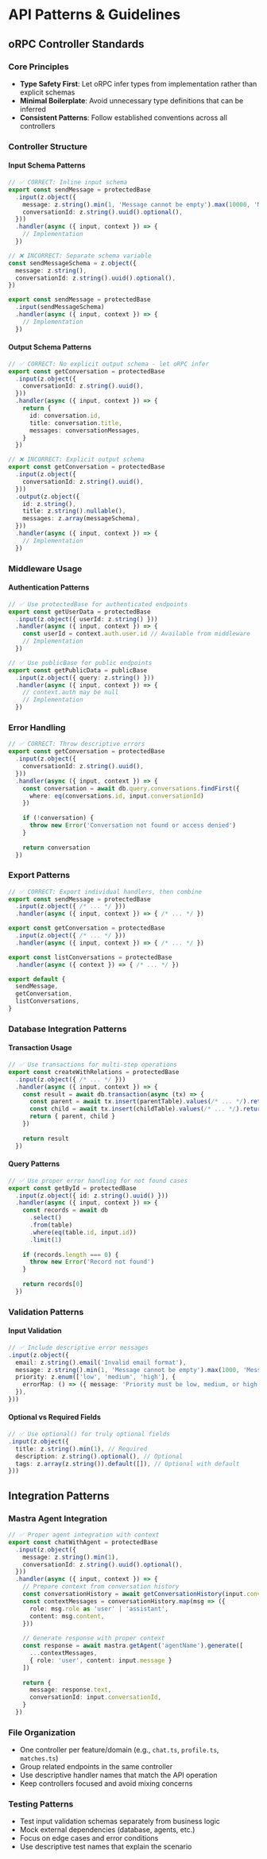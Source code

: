 # API Patterns & Guidelines

## oRPC Controller Standards

### Core Principles
- **Type Safety First**: Let oRPC infer types from implementation rather than explicit schemas
- **Minimal Boilerplate**: Avoid unnecessary type definitions that can be inferred
- **Consistent Patterns**: Follow established conventions across all controllers

### Controller Structure

#### Input Schema Patterns
```typescript
// ✅ CORRECT: Inline input schema
export const sendMessage = protectedBase
  .input(z.object({
    message: z.string().min(1, 'Message cannot be empty').max(10000, 'Message too long'),
    conversationId: z.string().uuid().optional(),
  }))
  .handler(async ({ input, context }) => {
    // Implementation
  })

// ❌ INCORRECT: Separate schema variable
const sendMessageSchema = z.object({
  message: z.string(),
  conversationId: z.string().uuid().optional(),
})

export const sendMessage = protectedBase
  .input(sendMessageSchema)
  .handler(async ({ input, context }) => {
    // Implementation
  })
```

#### Output Schema Patterns
```typescript
// ✅ CORRECT: No explicit output schema - let oRPC infer
export const getConversation = protectedBase
  .input(z.object({
    conversationId: z.string().uuid(),
  }))
  .handler(async ({ input, context }) => {
    return {
      id: conversation.id,
      title: conversation.title,
      messages: conversationMessages,
    }
  })

// ❌ INCORRECT: Explicit output schema
export const getConversation = protectedBase
  .input(z.object({
    conversationId: z.string().uuid(),
  }))
  .output(z.object({
    id: z.string(),
    title: z.string().nullable(),
    messages: z.array(messageSchema),
  }))
  .handler(async ({ input, context }) => {
    // Implementation
  })
```

### Middleware Usage

#### Authentication Patterns
```typescript
// ✅ Use protectedBase for authenticated endpoints
export const getUserData = protectedBase
  .input(z.object({ userId: z.string() }))
  .handler(async ({ input, context }) => {
    const userId = context.auth.user.id // Available from middleware
    // Implementation
  })

// ✅ Use publicBase for public endpoints
export const getPublicData = publicBase
  .input(z.object({ query: z.string() }))
  .handler(async ({ input, context }) => {
    // context.auth may be null
    // Implementation
  })
```

### Error Handling
```typescript
// ✅ CORRECT: Throw descriptive errors
export const getConversation = protectedBase
  .input(z.object({
    conversationId: z.string().uuid(),
  }))
  .handler(async ({ input, context }) => {
    const conversation = await db.query.conversations.findFirst({
      where: eq(conversations.id, input.conversationId)
    })
    
    if (!conversation) {
      throw new Error('Conversation not found or access denied')
    }
    
    return conversation
  })
```

### Export Patterns
```typescript
// ✅ CORRECT: Export individual handlers, then combine
export const sendMessage = protectedBase
  .input(z.object({ /* ... */ }))
  .handler(async ({ input, context }) => { /* ... */ })

export const getConversation = protectedBase
  .input(z.object({ /* ... */ }))
  .handler(async ({ input, context }) => { /* ... */ })

export const listConversations = protectedBase
  .handler(async ({ context }) => { /* ... */ })

export default {
  sendMessage,
  getConversation,
  listConversations,
}
```

### Database Integration Patterns

#### Transaction Usage
```typescript
// ✅ Use transactions for multi-step operations
export const createWithRelations = protectedBase
  .input(z.object({ /* ... */ }))
  .handler(async ({ input, context }) => {
    const result = await db.transaction(async (tx) => {
      const parent = await tx.insert(parentTable).values(/* ... */).returning()
      const child = await tx.insert(childTable).values(/* ... */).returning()
      return { parent, child }
    })
    
    return result
  })
```

#### Query Patterns
```typescript
// ✅ Use proper error handling for not found cases
export const getById = protectedBase
  .input(z.object({ id: z.string().uuid() }))
  .handler(async ({ input, context }) => {
    const records = await db
      .select()
      .from(table)
      .where(eq(table.id, input.id))
      .limit(1)
    
    if (records.length === 0) {
      throw new Error('Record not found')
    }
    
    return records[0]
  })
```

### Validation Patterns

#### Input Validation
```typescript
// ✅ Include descriptive error messages
.input(z.object({
  email: z.string().email('Invalid email format'),
  message: z.string().min(1, 'Message cannot be empty').max(1000, 'Message too long'),
  priority: z.enum(['low', 'medium', 'high'], { 
    errorMap: () => ({ message: 'Priority must be low, medium, or high' })
  }),
}))
```

#### Optional vs Required Fields
```typescript
// ✅ Use optional() for truly optional fields
.input(z.object({
  title: z.string().min(1), // Required
  description: z.string().optional(), // Optional
  tags: z.array(z.string()).default([]), // Optional with default
}))
```

## Integration Patterns

### Mastra Agent Integration
```typescript
// ✅ Proper agent integration with context
export const chatWithAgent = protectedBase
  .input(z.object({
    message: z.string().min(1),
    conversationId: z.string().uuid().optional(),
  }))
  .handler(async ({ input, context }) => {
    // Prepare context from conversation history
    const conversationHistory = await getConversationHistory(input.conversationId)
    const contextMessages = conversationHistory.map(msg => ({
      role: msg.role as 'user' | 'assistant',
      content: msg.content,
    }))
    
    // Generate response with proper context
    const response = await mastra.getAgent('agentName').generate([
      ...contextMessages,
      { role: 'user', content: input.message }
    ])
    
    return {
      message: response.text,
      conversationId: input.conversationId,
    }
  })
```

### File Organization
- One controller per feature/domain (e.g., `chat.ts`, `profile.ts`, `matches.ts`)
- Group related endpoints in the same controller
- Use descriptive handler names that match the API operation
- Keep controllers focused and avoid mixing concerns

### Testing Patterns
- Test input validation schemas separately from business logic
- Mock external dependencies (database, agents, etc.)
- Focus on edge cases and error conditions
- Use descriptive test names that explain the scenario